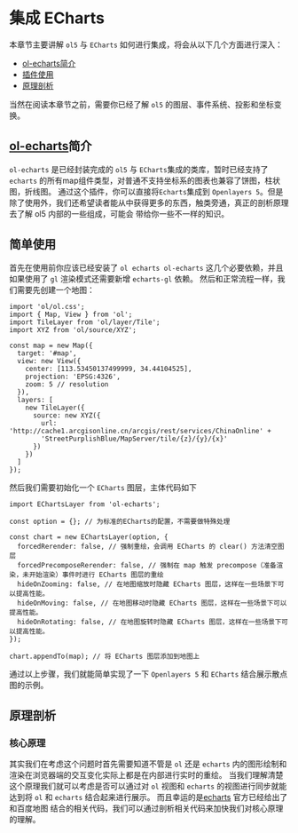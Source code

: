 # 集成 ECharts

本章节主要讲解 `ol5` 与 `ECharts` 如何进行集成，将会从以下几个方面进行深入：

- [ol-echarts简介](##ol-echarts简介)
- [插件使用](##插件使用)
- [原理剖析](##原理剖析)

当然在阅读本章节之前，需要你已经了解 `ol5` 的图层、事件系统、投影和坐标变换。

## [ol-echarts](https://github.com/sakitam-fdd/ol3Echarts/blob/master/packages/ol-echarts)简介

  `ol-echarts` 是已经封装完成的 `ol5` 与 `ECharts`集成的类库，暂时已经支持了 `echarts` 的所有map组件类型，对普通不支持坐标系的图表也兼容了饼图，柱状图，折线图。
通过这个插件，你可以直接将`Echarts`集成到 `Openlayers 5`。但是除了使用外，我们还希望读者能从中获得更多的东西，触类旁通，真正的剖析原理去了解 ol5 内部的一些组成，可能会
带给你一些不一样的知识。

## 简单使用

  首先在使用前你应该已经安装了 `ol echarts ol-echarts` 这几个必要依赖，并且如果使用了 `gl` 渲染模式还需要新增 `echarts-gl` 依赖。
然后和正常流程一样，我们需要先创建一个地图：

```ecmascript 6
import 'ol/ol.css';
import { Map, View } from 'ol';
import TileLayer from 'ol/layer/Tile';
import XYZ from 'ol/source/XYZ';

const map = new Map({
  target: '#map',
  view: new View({
    center: [113.53450137499999, 34.44104525],
    projection: 'EPSG:4326',
    zoom: 5 // resolution
  }),
  layers: [
    new TileLayer({
      source: new XYZ({
        url: 'http://cache1.arcgisonline.cn/arcgis/rest/services/ChinaOnline' +
        'StreetPurplishBlue/MapServer/tile/{z}/{y}/{x}'
      })
    })
  ]
});
```

然后我们需要初始化一个 `ECharts` 图层，主体代码如下

```ecmascript 6
import EChartsLayer from 'ol-echarts';

const option = {}; // 为标准的ECharts的配置，不需要做特殊处理

const chart = new EChartsLayer(option, {
  forcedRerender: false, // 强制重绘，会调用 ECharts 的 clear() 方法清空图层
  forcedPrecomposeRerender: false, // 强制在 map 触发 precompose（准备渲染，未开始渲染）事件时进行 ECharts 图层的重绘
  hideOnZooming: false, // 在地图缩放时隐藏 ECharts 图层，这样在一些场景下可以提高性能。
  hideOnMoving: false, // 在地图移动时隐藏 ECharts 图层，这样在一些场景下可以提高性能。
  hideOnRotating: false, // 在地图旋转时隐藏 ECharts 图层，这样在一些场景下可以提高性能。
});

chart.appendTo(map); // 将 ECharts 图层添加到地图上
```

通过以上步骤，我们就能简单实现了一下 `Openlayers 5` 和 `ECharts` 结合展示散点图的示例。

## 原理剖析

### 核心原理

  其实我们在考虑这个问题时首先需要知道不管是 `ol` 还是 `echarts` 内的图形绘制和渲染在浏览器端的交互变化实际上都是在内部进行实时的重绘。
当我们理解清楚这个原理我们就可以考虑是否可以通过对 `ol` 视图和 `echarts` 的视图进行同步就能达到将 `ol` 和 `echarts` 结合起来进行展示。
而且幸运的是[echarts](https://github.com/apache/incubator-echarts/blob/master/extension/bmap/README.md) 官方已经给出了和百度地图
结合的相关代码，我们可以通过剖析相关代码来加快我们对核心原理的理解。
